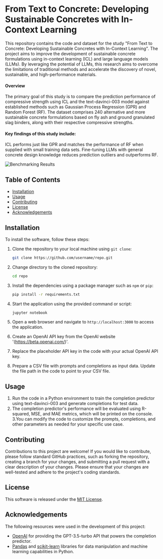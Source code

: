 # From Text to Concrete: Developing Sustainable Concretes with In-Context Learning

This repository contains the code and dataset for the study "From Text to Concrete: Developing Sustainable Concretes with In-Context Learning". The project aims to improve the development of sustainable concrete formulations using in-context learning (ICL) and large language models (LLMs). By leveraging the potential of LLMs, this research aims to overcome the limitations of traditional methods and accelerate the discovery of novel, sustainable, and high-performance materials.

#### Overview

The primary goal of this study is to compare the prediction performance of compressive strength using ICL and the text-davinci-003 model against established methods such as Gaussian Process Regression (GPR) and Random Forest (RF). The dataset comprises 240 alternative and more sustainable concrete formulations based on fly ash and ground granulated slag binders, along with their respective compressive strengths.

#### Key findings of this study include:

ICL performs just like GPR and  matches the performance of RF when supplied with small training data sets.
Fine-tuning LLMs with general concrete design knowledge reduces prediction outliers and outperforms RF.

![Benchmarking Results](https://github.com/ghezalahmad/LLMs-for-the-Design-of-Sustainable-Concretes/blob/main/results/Benchmarking%20Results.png)


## Table of Contents

- [Installation](#installation)
- [Usage](#usage)
- [Contributing](#contributing)
- [License](#license)
- [Acknowledgements](#acknowledgements)

## Installation

To install the software, follow these steps:

1. Clone the repository to your local machine using `git clone`:

    ```bash
    git clone https://github.com/username/repo.git
    ```

2. Change directory to the cloned repository:

    ```bash
    cd repo
    ```

3. Install the dependencies using a package manager such as `npm` or `pip`:


    ```bash
    pip install -r requirements.txt
    ```

4. Start the application using the provided command or script:


    ```bash
    jupyter notebook
    ```

6. Open a web browser and navigate to `http://localhost:3000` to access the application.
7. Create an OpenAI API key from the OpenAI website '(https://beta.openai.com/)'.
8. Replace the placeholder API key in the code with your actual OpenAI API key.
9. Prepare a CSV file with prompts and completions as input data. Update the file path in the code to point to your CSV file.

## Usage
1. Run the code in a Python environment to train the completion predictor using text-davinci-003 and generate completions for test data.
2. The completion predictor's performance will be evaluated using R-squared, MSE, and MAE metrics, which will be printed on the console.
3.You can modify the code to customize the prompts, completions, and other parameters as needed for your specific use case.

## Contributing
Contributions to this project are welcome! If you would like to contribute, please follow standard GitHub practices, such as forking the repository, creating a branch for your changes, and submitting a pull request with a clear description of your changes. Please ensure that your changes are well-tested and adhere to the project's coding standards.

## License
This software is released under the [MIT License](https://opensource.org/licenses/MIT).

## Acknowledgements

The following resources were used in the development of this project:

- [OpenAI](https://openai.com) for providing the GPT-3.5-turbo API that powers the completion predictor.
- [Pandas](https://pandas.pydata.org/) and [scikit-learn](https://scikit-learn.org/) libraries for data manipulation and machine learning capabilities in Python.

